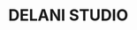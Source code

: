 # DELANI STUDIO
<!-- ## Description
Delani studio is a basic website aimed at helping students familiarize with various JQuery and Bootstrap concepts.
## Authors information
By Belinda Okumu
## Set up instractions
* Open my Github account.
* Git clone my repository.
* Send a pull request.
## Technology used
* HTML
* CSS
* Bootstrap
* jQuery
* JavaScript
## Contributing
Pull requests are welcome.
## Project link
url()
## Contacts
* Tel: +254706313301
* Email: belindashirkiz@gmail.com
## Licence
Licensed under the MIT license. Copyright (c) 2019 DELANI STUDIO -->

